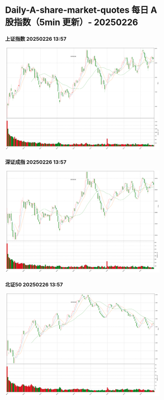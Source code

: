 
# Daily-A-share-market-quotes 每日 A 股指数（5min 更新）- 20250226

### 上证指数 20250226 13:57
![](./fig/2025/2/20250226-sh000001.png)

### 深证成指 20250226 13:57
![](./fig/2025/2/20250226-sz399001.png)

### 北证50 20250226 13:57
![](./fig/2025/2/20250226-bj899050.png)
